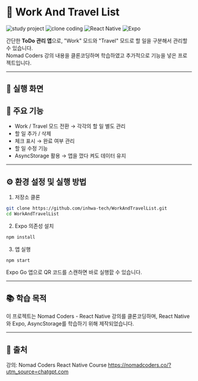 # 📝 Work And Travel List

![study project](https://img.shields.io/badge/Project-Study-blue)
![clone coding](https://img.shields.io/badge/Clone-NomadCoders-orange)
![React Native](https://img.shields.io/badge/React_Native-0.71-blue?logo=react&logoColor=white)
![Expo](https://img.shields.io/badge/Expo-SDK_48-black?logo=expo&logoColor=white)

간단한 **ToDo 관리 앱**으로, "Work" 모드와 "Travel" 모드로 할 일을 구분해서 관리할 수 있습니다.  
Nomad Coders 강의 내용을 클론코딩하며 학습하였고 추가적으로 기능을 넣은 프로젝트입니다.

---

## 📸 실행 화면

## 🚀 주요 기능

- Work / Travel 모드 전환 → 각각의 할 일 별도 관리
- 할 일 추가 / 삭제
- 체크 표시 → 완료 여부 관리
- 할 일 수정 기능
- AsyncStorage 활용 → 앱을 껐다 켜도 데이터 유지

---

## ⚙️ 환경 설정 및 실행 방법
1. 저장소 클론 
```bash
git clone https://github.com/inhwa-tech/WorkAndTravelList.git
cd WorkAndTravelList
```

2. Expo 의존성 설치
```bash
npm install
```

3. 앱 실행 
```bash
npm start
```
Expo Go 앱으로 QR 코드를 스캔하면 바로 실행핤 수 있습니다. 

---

## 📚 학습 목적
이 프로젝트는 Nomad Coders - React Native 강의를 클론코딩하며,
React Native와 Expo, AsyncStorage를 학습하기 위해 제작되었습니다.

---

## 🙌 출처
강의: Nomad Coders React Native Course
https://nomadcoders.co/?utm_source=chatgpt.com
